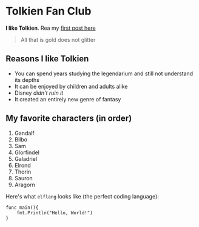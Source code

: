 # Tolkien Fan Club

**I like Tolkien**. Rea my [first post here](/majesty) 

> All that is gold does not glitter

## Reasons I like Tolkien

* You can spend years studying the legendarium and still not understand its depths
* It can be enjoyed by children and adults alike
* Disney *didn't ruin it*
* It created an entirely new genre of fantasy

## My favorite characters (in order)

1. Gandalf
2. Bilbo
3. Sam
4. Glorfindel
5. Galadriel
6. Elrond
7. Thorin
8. Sauron
9. Aragorn

Here's what `elflang` looks like (the perfect coding language):

```
func main(){
    fmt.Println("Hello, World!")
}
```
